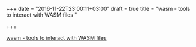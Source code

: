 +++
date = "2016-11-22T23:00:11+03:00"
draft = true
title = "wasm - tools to interact with WASM files "

+++

<p><a href="https://t.co/JfLwPxuXRy">wasm - tools to interact with WASM files </a></p>
